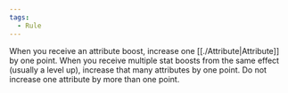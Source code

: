 ```yaml
---
tags:
  - Rule
---
```

When you receive an attribute boost, increase one [[./Attribute|Attribute]] by one point. When you receive multiple stat boosts from the same effect (usually a level up), increase that many attributes by one point. Do not increase one attribute by more than one point.